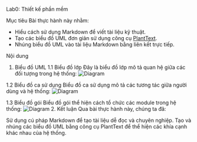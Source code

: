  Lab0: Thiết kế phần mềm

Mục tiêu
Bài thực hành này nhằm:
- Hiểu cách sử dụng Markdown để viết tài liệu kỹ thuật.
- Tạo các biểu đồ UML đơn giản sử dụng công cụ [PlantText](https://www.planttext.com/).
- Nhúng biểu đồ UML vào tài liệu Markdown bằng liên kết trực tiếp.

 Nội dung

1. Biểu đồ UML
 1.1 Biểu đồ lớp
Đây là biểu đồ lớp mô tả quan hệ giữa các đối tượng trong hệ thống: ![Diagram](http://www.plantuml.com/plantuml/png/RP6_IWD14CRxUuef5SaB71RfH31fBjXlRjVTWSiitEv6HAqiH4GmXQLWI2SMAQoovOPxZtqJrpyUvvbolc_XzzkPeR6ijcvMPMN5Z86nRDRHFoDSPW07a_1AEHIsHf9Viul-2ND0if_ZzZ7wUmQbYlwk-wo8VW7R1KP_Is2LZfibTdkZzFandUcz_Hpc6dbsdVtW2oHrYeA-yQEm0fCIc6DFP2p3IyeJ-A7ivCaeGMzcO6j74gRXZLGENBjf9Nx1XNLSaDtDFq96yg-0nBXPaVplC0hlrBOy_V6YsvuqwsP9ia-V25OgKVVfxTeFhmQ3TWkzk9NBXe9ukja7)

1.2 Biểu đồ ca sử dụng
Biểu đồ ca sử dụng mô tả các tương tác giữa người dùng và hệ thống: ![Diagram](http://www.plantuml.com/plantuml/png/SoWkIImgAStDuKfCBialKl1BFxRXuUwvcIw7T-QbGyK2In_kMfmNKlHmTtTOvk5LULnSfSMfoOd5gGfA4Qcv2iKWMOM2Z8UxLkOgAIGMAm05WmCGQa8o3g_2eYea0rLPnE7DYLZCoay4Ak92SPQ2hguTr19qfu6bGZ9moa7DSqZDIm7v6G00)

1.3 Biểu đồ gói
Biểu đồ gói thể hiện cách tổ chức các module trong hệ thống: ![Diagram](http://www.plantuml.com/plantuml/png/SoWkIImgAStDuIf8JCvEJ4zLK78_l3bJmUFXxdQ5a8o7koVcfIifL7CfA4G7bZxSjJXF8UVmNeMyz6CR7kwUcwcGSdXdNdeiccmnc5MGyN3NobnqkICJZotCKyWul02ahPOBoTRCn7m5bqoWjNaAVZ3ZNO36mwmFAKhCIrT81ZffUIoSZs8Ns40ypbJGrRN3xHXSFY2W3U8E_3hGNEcGcfS22d40)
2. Kết luận
Qua bài thực hành này, chúng ta đã:

Sử dụng cú pháp Markdown để tạo tài liệu dễ đọc và chuyên nghiệp.
Tạo và nhúng các biểu đồ UML bằng công cụ PlantText để thể hiện các khía cạnh khác nhau của hệ thống.
